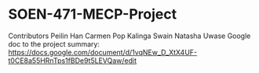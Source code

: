 # SOEN-471-MECP-Project <br>
Contributors
Peilin Han
Carmen Pop
Kalinga Swain
Natasha Uwase
Google doc to the project summary: https://docs.google.com/document/d/1vqNEw_D_XtX4UF-t0CE8a55HRnTps1fBDe9t5LEVQaw/edit <br>
